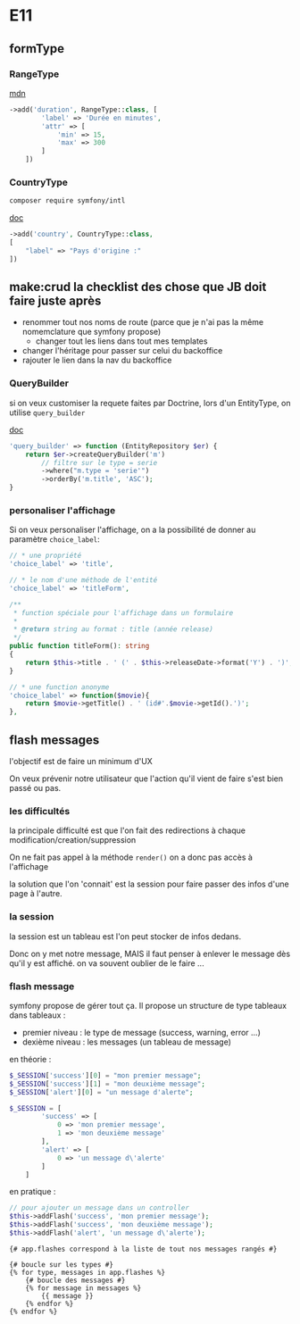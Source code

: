 # E11

## formType

### RangeType

[mdn](https://developer.mozilla.org/fr/docs/Web/HTML/Element/input/range)

```php
->add('duration', RangeType::class, [
        'label' => 'Durée en minutes',
        'attr' => [
            'min' => 15,
            'max' => 300
        ]
    ])
```

### CountryType

```bash
composer require symfony/intl
```

[doc](https://symfony.com/doc/5.4/reference/forms/types/country.html)

```php
->add('country', CountryType::class, 
[
    "label" => "Pays d'origine :"
])
```

## make:crud la checklist des chose que JB doit faire juste après

* renommer tout nos noms de route (parce que je n'ai pas la même nomemclature que symfony propose)
  * changer tout les liens dans tout mes templates
* changer l'héritage pour passer sur celui du backoffice
* rajouter le lien dans la nav du backoffice

### QueryBuilder

si on veux customiser la requete faites par Doctrine, lors d'un EntityType, on utilise `query_builder`

[doc](https://symfony.com/doc/5.4/reference/forms/types/entity.html#using-a-custom-query-for-the-entities)

```php
'query_builder' => function (EntityRepository $er) {
    return $er->createQueryBuilder('m')
        // filtre sur le type = serie
        ->where("m.type = 'serie'")
        ->orderBy('m.title', 'ASC');
}
```

### personaliser l'affichage

Si on veux personaliser l'affichage, on a la possibilité de donner au paramètre `choice_label`:

```php
// * une propriété
'choice_label' => 'title',
```

```php
// * le nom d'une méthode de l'entité
'choice_label' => 'titleForm',
```

```php
/**
 * function spéciale pour l'affichage dans un formulaire
 *
 * @return string au format : title (année release)
 */
public function titleForm(): string
{
    return $this->title . ' (' . $this->releaseDate->format('Y') . ')';
}
```

```php
// * une function anonyme                
'choice_label' => function($movie){
    return $movie->getTitle() . ' (id#'.$movie->getId().')';
},
```

## flash messages

l'objectif est de faire un minimum d'UX

On veux prévenir notre utilisateur que l'action qu'il vient de faire s'est bien passé ou pas.

### les difficultés

la principale difficulté est que l'on fait des redirections à chaque modification/creation/suppression

On ne fait pas appel à la méthode `render()` on a donc pas accès à l'affichage

la solution que l'on 'connait' est la session pour faire passer des infos d'une page à l'autre.

### la session

la session est un tableau est l'on peut stocker de infos dedans.

Donc on y met notre message, MAIS il faut penser à enlever le message dès qu'il y est affiché.
on va souvent oublier de le faire ...

### flash message

symfony propose de gérer tout ça.
Il propose un structure de type tableaux dans tableaux :

* premier niveau : le type de message (success, warning, error ...)
* dexième niveau : les messages (un tableau de message)

en théorie :

```php
$_SESSION['success'][0] = "mon premier message";
$_SESSION['success'][1] = "mon deuxième message";
$_SESSION['alert'][0] = "un message d'alerte";
```

```php
$_SESSION = [
        'success' => [
            0 => 'mon premier message',
            1 => 'mon deuxième message'
        ],
        'alert' => [
            0 => 'un message d\'alerte'
        ]
    ]
```

en pratique :

```php
// pour ajouter un message dans un controller
$this->addFlash('success', 'mon premier message');
$this->addFlash('success', 'mon deuxième message');
$this->addFlash('alert', 'un message d\'alerte');
```

```twig
{# app.flashes correspond à la liste de tout nos messages rangés #}

{# boucle sur les types #}
{% for type, messages in app.flashes %}
    {# boucle des messages #}
    {% for message in messages %}
        {{ message }}
    {% endfor %}    
{% endfor %}
```
